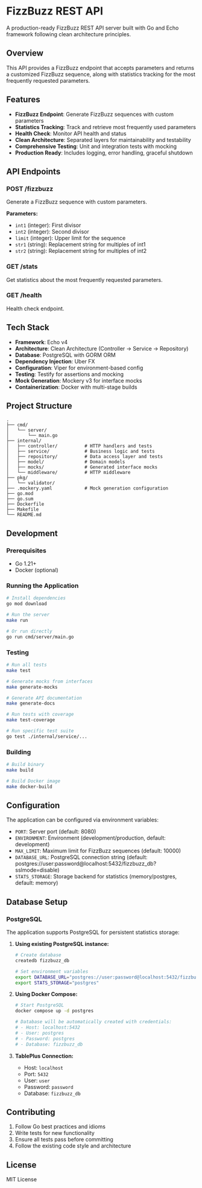 # FizzBuzz REST API

A production-ready FizzBuzz REST API server built with Go and Echo framework following clean architecture principles.

## Overview

This API provides a FizzBuzz endpoint that accepts parameters and returns a customized FizzBuzz sequence, along with statistics tracking for the most frequently requested parameters.

## Features

- **FizzBuzz Endpoint**: Generate FizzBuzz sequences with custom parameters
- **Statistics Tracking**: Track and retrieve most frequently used parameters
- **Health Check**: Monitor API health and status
- **Clean Architecture**: Separated layers for maintainability and testability
- **Comprehensive Testing**: Unit and integration tests with mocking
- **Production Ready**: Includes logging, error handling, graceful shutdown

## API Endpoints

### POST /fizzbuzz
Generate a FizzBuzz sequence with custom parameters.

**Parameters:**
- `int1` (integer): First divisor
- `int2` (integer): Second divisor  
- `limit` (integer): Upper limit for the sequence
- `str1` (string): Replacement string for multiples of int1
- `str2` (string): Replacement string for multiples of int2

### GET /stats
Get statistics about the most frequently requested parameters.

### GET /health
Health check endpoint.

## Tech Stack

- **Framework**: Echo v4
- **Architecture**: Clean Architecture (Controller → Service → Repository)
- **Database**: PostgreSQL with GORM ORM
- **Dependency Injection**: Uber FX
- **Configuration**: Viper for environment-based config
- **Testing**: Testify for assertions and mocking
- **Mock Generation**: Mockery v3 for interface mocks
- **Containerization**: Docker with multi-stage builds

## Project Structure

```
.
├── cmd/
│   └── server/
│       └── main.go
├── internal/
│   ├── controller/          # HTTP handlers and tests
│   ├── service/             # Business logic and tests
│   ├── repository/          # Data access layer and tests
│   ├── model/               # Domain models
│   ├── mocks/               # Generated interface mocks
│   └── middleware/          # HTTP middleware
├── pkg/
│   └── validator/
├── .mockery.yaml            # Mock generation configuration
├── go.mod
├── go.sum
├── Dockerfile
├── Makefile
└── README.md
```

## Development

### Prerequisites
- Go 1.21+
- Docker (optional)

### Running the Application

```bash
# Install dependencies
go mod download

# Run the server
make run

# Or run directly
go run cmd/server/main.go
```

### Testing

```bash
# Run all tests
make test

# Generate mocks from interfaces
make generate-mocks

# Generate API documentation
make generate-docs

# Run tests with coverage
make test-coverage

# Run specific test suite
go test ./internal/service/...
```

### Building

```bash
# Build binary
make build

# Build Docker image
make docker-build
```

## Configuration

The application can be configured via environment variables:

- `PORT`: Server port (default: 8080)
- `ENVIRONMENT`: Environment (development/production, default: development)
- `MAX_LIMIT`: Maximum limit for FizzBuzz sequences (default: 10000)
- `DATABASE_URL`: PostgreSQL connection string (default: postgres://user:password@localhost:5432/fizzbuzz_db?sslmode=disable)
- `STATS_STORAGE`: Storage backend for statistics (memory/postgres, default: memory)

## Database Setup

### PostgreSQL

The application supports PostgreSQL for persistent statistics storage:

1. **Using existing PostgreSQL instance:**
   ```bash
   # Create database
   createdb fizzbuzz_db
   
   # Set environment variables
   export DATABASE_URL="postgres://user:password@localhost:5432/fizzbuzz_db?sslmode=disable"
   export STATS_STORAGE="postgres"
   ```

2. **Using Docker Compose:**
   ```bash
   # Start PostgreSQL
   docker compose up -d postgres
   
   # Database will be automatically created with credentials:
   # - Host: localhost:5432
   # - User: postgres
   # - Password: postgres
   # - Database: fizzbuzz_db
   ```

3. **TablePlus Connection:**
   - Host: `localhost`
   - Port: `5432`
   - User: `user`
   - Password: `password`
   - Database: `fizzbuzz_db`

## Contributing

1. Follow Go best practices and idioms
2. Write tests for new functionality
3. Ensure all tests pass before committing
4. Follow the existing code style and architecture

## License

MIT License
